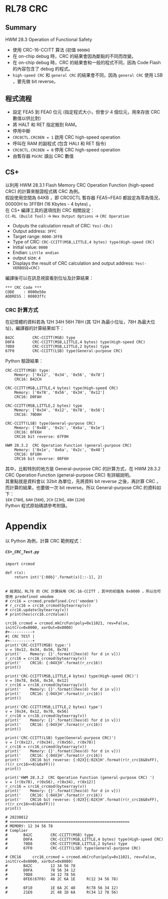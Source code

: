 RL78 CRC
====================
Summary
--------------------
HWM 28.3  Operation of Functional Safety 
* 使用 CRC-16-CCITT 算法 (初值 `0000H`)
* 在 on-chip debug 時，CRC 的結果會因為斷點的不同而改變。
* 在 on-chip debug 時，CRC 的結果會和一般的程式不同，因為 Code Flash 的內容包含了 debug 的程式。
* `high-speed CRC` 和 `general CRC` 的結果會不同，因為 `general CRC` 使用 LSB ，要先做 bit reverse。

程式流程
--------------------
* 設定 FEA5 到 FEA0 位元 (指定程式大小，但會少 4 個位元，用來存放 CRC 數值以供比對)
* 將 HALT 和 RET 指定搬到 RAM。
* 停用中斷
* `CRC0CTL.CRC0EN = 1` 啟用 CRC high-speed operation
* 呼叫在 RAM 的副程式 (包含 HALt 和 RET 指令)
* `CRC0CTL.CRC0EN = 0` 停用 CRC high-speed operation
* 由暫存器 `PGCRC` 讀出 CRC 數值

CS+
--------------------
以利用 HWM 28.3.1  Flash Memory CRC Operation Function (high-speed CRC) 的計算來驗證程式碼 CRC 為例。   
假設使用空間為 64KB ，即 CRC0CTL 暫存器 FEA5~FEA0 都設定為零為情況， 00000H to 3FFBH (16 Kbytes - 4 bytes) 。   
在 CS+ 編譯工具的選項找到 CRC 相關設定：   
`CC-RL (Build Tool)` -> `Hex Output Options` -> `CRC Operation`

* Outputs the calculation result of CRC: `Yes(-CRc)`
* Output address: `3FFC`
* Target range: `0000-3FFB`
* Type of CRC: `CRC-CCITT(MSB,LITTLE,4 bytes) type(High-speed CRC)`
* Initial value: `0000`
* Endian: `Little endian`
* output size: `4`
* Displays the result of CRC calculation and output address: `Yes(-VERBOSE=CRC)`

編譯後可以在訊息視窗看到位址及計算結果：

    *** CRC Code ***
    CODE    : 0000e58e
    ADDRESS : 00003ffc

### CRC 計算方式
在記憶體的資料若為 12H 34H 56H 78H (其 12H 為最小位址，78H 為最大位址)，編譯器的計算結果如下：

    B42C        CRC-CCITT(MSB) type
    D0FA        CRC-CCITT(MSB,LITTLE,4 bytes) type(High-speed CRC)
    70D8        CRC-CCITT(MSB,LITTLE,2 bytes) type
    67F0        CRC-CCITT(LSB) type(General-purpose CRC)

Python 驗證結果：

    CRC-CCITT(MSB) type:
        Memory: ['0x12', '0x34', '0x56', '0x78']
        CRC16: B42CH
    
    CRC-CCITT(MSB,LITTLE,4 bytes) type(High-speed CRC)
        Memory: ['0x78', '0x56', '0x34', '0x12']
        CRC16: D0FAH
    
    CRC-CCITT(MSB,LITTLE,2 bytes) type
        Memory: ['0x34', '0x12', '0x78', '0x56']
        CRC16: 70D8H
    
    CRC-CCITT(LSB) type(General-purpose CRC)
        Memory: ['0x48', '0x2c', '0x6a', '0x1e']
        CRC16: 0FE6H
        CRC16 bit reverse: 67F0H

    HWM 28.3.2  CRC Operation Function (general-purpose CRC) 
        Memory: ['0x1e', '0x6a', '0x2c', '0x48']
        CRC16: 6F10H
        CRC16 bit reverse: 08F6H    

其中，比較特別的地方是 General-purpose CRC 的計算方式，在 HWM 28.3.2  CRC Operation Function (general-purpose CRC) 有詳細說明。   
其重點就是資料會以 32bit 為單位，先將資料 bit reverse 之後，再計算 CRC ，而計算的結果，也要做一次 bit reverse。所以 General-purpose CRC 的資料如下：    
`1EH` (`78H`), `6AH` (`56H`), `2CH` (`23H`), `48H` (`12H`)   
Python 程式原始碼請參考附錄。

Appendix 
====================
以 Python 為例，計算 CRC 範例程式：

##### `CS+_CRC_Test.py`

    import crcmod
    
    def r(x):
        return int('{:08b}'.format(x)[::-1], 2)
    
    
    # 經測試，RL78 的 CRC 計算採用 CRC-16-CCITT ，其中的初值為 0x0000 ，所以也可使用 predefined xmodem
    # crc16 = crcmod.predefined.Crc('xmodem')
    # r_crc16 = crc16_crcmod(bytearray(v))
    # crc16.update(bytearray(v))
    # print(hex(crc16.crcValue))
    
    crc16_crcmod = crcmod.mkCrcFun(poly=0x11021, rev=False, initCrc=0x0000, xorOut=0x0000)
    #+----------+
    #| CRC TEST |
    #+----------+
    print('CRC-CCITT(MSB) type:')
    v = [0x12, 0x34, 0x56, 0x78]
    print('    Memory: {}'.format([hex(d) for d in v]))
    r_crc16 = crc16_crcmod(bytearray(v))
    print('    CRC16: {:04X}H'.format(r_crc16))
    print()
    
    print('CRC-CCITT(MSB,LITTLE,4 bytes) type(High-speed CRC)')
    v = [0x78, 0x56, 0x34, 0x12]
    r_crc16 = crc16_crcmod(bytearray(v))
    print('    Memory: {}'.format([hex(d) for d in v]))
    print('    CRC16: {:04X}H'.format(r_crc16))
    print()
    
    print('CRC-CCITT(MSB,LITTLE,2 bytes) type')
    v = [0x34, 0x12, 0x78, 0x56]
    r_crc16 = crc16_crcmod(bytearray(v))
    print('    Memory: {}'.format([hex(d) for d in v]))
    print('    CRC16: {:04X}H'.format(r_crc16))
    print()
    
    print('CRC-CCITT(LSB) type(General-purpose CRC)')
    v = [r(0x12), r(0x34), r(0x56), r(0x78)]
    r_crc16 = crc16_crcmod(bytearray(v))
    print('    Memory: {}'.format([hex(d) for d in v]))
    print('    CRC16: {:04X}H'.format(r_crc16))
    print('    CRC16 bit reverse: {:02X}{:02X}H'.format(r(r_crc16&0xFF), r((r_crc16>>8)&0xFF)))
    print()
    
    print('HWM 28.3.2  CRC Operation Function (general-purpose CRC) ')
    v = [r(0x78), r(0x56), r(0x34), r(0x12)]
    r_crc16 = crc16_crcmod(bytearray(v))
    print('    Memory: {}'.format([hex(d) for d in v]))
    print('    CRC16: {:04X}H'.format(r_crc16))
    print('    CRC16 bit reverse: {:02X}{:02X}H'.format(r(r_crc16&0xFF), r((r_crc16>>8)&0xFF)))
    print()
    
    # 20230812
    # =====================================================
    # MEMORY: 12 34 56 78
    # Complier
    #       B42C        CRC-CCITT(MSB) type
    #       D0FA        CRC-CCITT(MSB,LITTLE,4 bytes) type(High-speed CRC)
    #       70D8        CRC-CCITT(MSB,LITTLE,2 bytes) type
    #       67F0        CRC-CCITT(LSB) type(General-purpose CRC)
    
    # CRC16     crc16_crcmod = crcmod.mkCrcFun(poly=0x11021, rev=False, initCrc=0x0000, xorOut=0x0000)
    #       B42C        12 34 56 78
    #       D0FA        78 56 34 12
    #       70D8        34 12 78 56
    #       0FE6(67F0)  48 2C 6A 1E     R(12 34 56 78)
    
    #       6F10        1E 6A 2C 48     R(78 56 34 12)
    #       21E0        2C 48 1D 6A     R(34 12 78 56)
    
